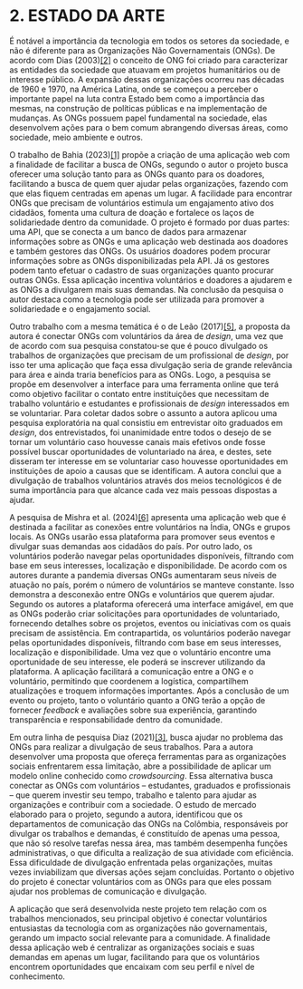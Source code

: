 # 2. ESTADO DA ARTE

É notável a importância da tecnologia em todos os setores da sociedade, e não é diferente para as Organizações Não Governamentais (ONGs). De acordo com Dias (2003)[[2]](../docs/referencias.md) o conceito de ONG foi criado para caracterizar as entidades da sociedade que atuavam em projetos humanitários ou de interesse público. A expansão dessas organizações ocorreu nas décadas de 1960 e 1970, na América Latina, onde se começou a perceber o importante papel na luta contra Estado bem como a importância das mesmas, na construção de políticas públicas e na implementação de mudanças. As ONGs possuem papel fundamental na sociedade, elas desenvolvem ações para o bem comum abrangendo diversas áreas, como sociedade, meio ambiente e outros.

O trabalho de Bahia (2023)[[1]](../docs/referencias.md) propõe a criação de uma aplicação web com a finalidade de facilitar a busca de ONGs, segundo o autor o projeto busca oferecer uma solução tanto para as ONGs quanto para os doadores, facilitando a busca de quem quer ajudar pelas organizações, fazendo com que elas fiquem centradas em apenas um lugar. A facilidade para encontrar ONGs que precisam de voluntários estimula um engajamento ativo dos cidadãos, fomenta uma cultura de doação e fortalece os laços de solidariedade dentro da comunidade.
O projeto é formado por duas partes: uma API, que se conecta a um banco de dados para armazenar informações sobre as ONGs e uma aplicação web destinada aos doadores e também gestores das ONGs. Os usuários doadores podem procurar informações sobre as ONGs disponibilizadas pela API. Já os gestores podem tanto efetuar o cadastro de suas organizações quanto procurar outras ONGs. Essa aplicação incentiva voluntários e doadores a ajudarem e as ONGs a divulgarem mais suas demandas. Na conclusão da pesquisa o autor destaca como a tecnologia pode ser utilizada para promover a solidariedade e o engajamento social.

Outro trabalho com a mesma temática é o de Leão (2017)[[5]](../docs/referencias.md), a proposta da autora é conectar ONGs com voluntários da área de _design_, uma vez que de acordo com sua pesquisa constatou-se que é pouco divulgado os trabalhos de organizações que precisam de um profissional de _design_, por isso ter uma aplicação que faça essa divulgação seria de grande relevância para área e ainda traria benefícios para as ONGs. Logo, a pesquisa se propõe em desenvolver a interface para uma ferramenta online que terá como objetivo facilitar o contato entre instituições que necessitam de trabalho voluntário e estudantes e profissionais de _design_ interessados em se voluntariar. Para coletar dados sobre o assunto a autora aplicou uma pesquisa exploratória na qual consistiu em entrevistar oito graduados em _design_, dos entrevistados, foi unanimidade entre todos o desejo de se tornar um voluntário caso houvesse canais mais efetivos onde fosse possível buscar oportunidades de voluntariado na área, e destes, sete disseram ter interesse em se voluntariar caso houvesse oportunidades em instituições de apoio a causas que se identificam. A autora conclui que a divulgação de trabalhos voluntários através dos meios tecnológicos é de suma importância para que alcance cada vez mais pessoas dispostas a ajudar.

A pesquisa de Mishra et al. (2024)[[6]](../docs/referencias.md) apresenta uma aplicação web que é destinada a facilitar as conexões entre voluntários na Índia, ONGs e grupos locais. As ONGs usarão essa plataforma para promover seus eventos e divulgar suas demandas aos cidadãos do país. Por outro lado, os voluntários poderão navegar pelas oportunidades disponíveis, filtrando com base em seus interesses, localização e disponibilidade. De acordo com os autores durante a pandemia diversas ONGs aumentaram seus níveis de atuação no país, porém o número de voluntários se manteve constante. Isso demonstra a desconexão entre ONGs e voluntários que querem ajudar. Segundo os autores a plataforma oferecerá uma interface amigável, em que as ONGs poderão criar solicitações para oportunidades de voluntariado, fornecendo detalhes sobre os projetos, eventos ou iniciativas com os quais precisam de assistência. Em contrapartida, os voluntários poderão navegar pelas oportunidades disponíveis, filtrando com base em seus interesses, localização e disponibilidade. Uma vez que o voluntário encontre uma oportunidade de seu interesse, ele poderá se inscrever utilizando da plataforma. A aplicação facilitará a comunicação entre a ONG e o voluntário, permitindo que coordenem a logística, compartilhem atualizações e troquem informações importantes. Após a conclusão de um evento ou projeto, tanto o voluntário quanto a ONG terão a opção de fornecer _feedback_ e avaliações sobre sua experiência, garantindo transparência e responsabilidade dentro da comunidade.

Em outra linha de pesquisa Diaz (2021)[[3]](../docs/referencias.md), busca ajudar no problema das ONGs para realizar a divulgação de seus trabalhos. Para a autora desenvolver uma proposta que ofereça ferramentas para as organizações sociais enfrentarem essa limitação, abre a possibilidade de aplicar um modelo online conhecido como _crowdsourcing_. Essa alternativa busca conectar as ONGs com voluntários – estudantes, graduados e profissionais – que querem investir seu tempo, trabalho e talento para ajudar as organizações e contribuir com a sociedade. O estudo de mercado elaborado para o projeto, segundo a autora, identificou que os departamentos de comunicação das ONGs na Colômbia, responsáveis por divulgar os trabalhos e demandas, é constituído de apenas uma pessoa, que não só resolve tarefas nessa área, mas também desempenha funções administrativas, o que dificulta a realização de sua atividade com eficiência. Essa dificuldade de divulgação enfrentada pelas organizações, muitas vezes inviabilizam que diversas ações sejam concluídas. Portanto o objetivo do projeto é conectar voluntários com as ONGs para que eles possam ajudar nos problemas de comunicação e divulgação.

A aplicação que será desenvolvida neste projeto tem relação com os trabalhos mencionados, seu principal objetivo é conectar voluntários entusiastas da tecnologia com as organizações não governamentais, gerando um impacto social relevante para a comunidade. A finalidade dessa aplicação web é centralizar as organizações sociais e suas demandas em apenas um lugar, facilitando para que os voluntários encontrem oportunidades que encaixam com seu perfil e nível de conhecimento.
